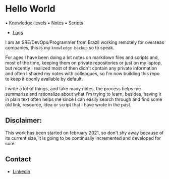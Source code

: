 # Hello World

▪️ [Knowledge-levels](./knowledge-levels.md)
▪️ [Notes](./notes)
▪️ [Scripts](./scripts)

- [Logs](./logs)

I am an SRE/DevOps/Programmer from Brazil working remotely for overseas companies, this is my `knowledge backup` so to speak.

For ages I have been doing a lot notes on markdown files and scripts and, most of the time, keeping them on private repositories or just on my laptop, but recently I realized most of then didn't contain any private information and often I shared my notes with colleagues, so I'm now building this repo to keep it openly available by default.

I write a lot of things, and take many notes, the process helps me summarize and rationalize about what I'm trying to learn, besides, having it in plain text often helps me since I can easily search through and find some old link, resource, idea or script that I have wrote in the past.

## Disclaimer:
This work has been started on february 2021, so don't shy away because of its current size, it is going to be continually incremented and developed for sure.

## Contact
- [Linkedin](https://www.linkedin.com/in/bruno-yamada/)
